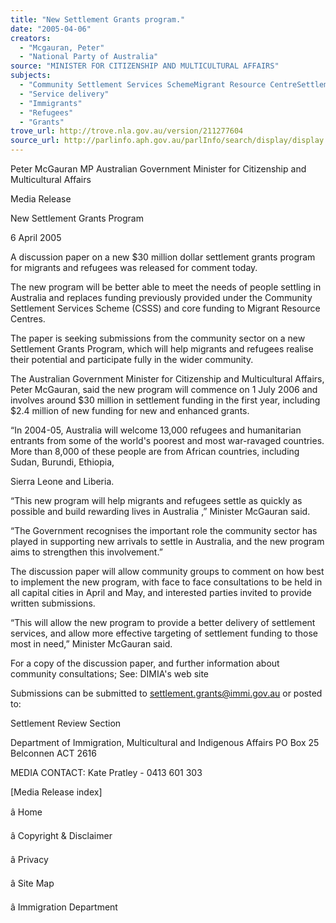 ```yaml
---
title: "New Settlement Grants program."
date: "2005-04-06"
creators:
  - "Mcgauran, Peter"
  - "National Party of Australia"
source: "MINISTER FOR CITIZENSHIP AND MULTICULTURAL AFFAIRS"
subjects:
  - "Community Settlement Services SchemeMigrant Resource CentreSettlement Grants Program"
  - "Service delivery"
  - "Immigrants"
  - "Refugees"
  - "Grants"
trove_url: http://trove.nla.gov.au/version/211277604
source_url: http://parlinfo.aph.gov.au/parlInfo/search/display/display.w3p;query=Id%3A%22media/pressrel/TQPF6%22
---
```


 

 Peter McGauran MP Australian Government Minister for Citizenship and  Multicultural Affairs

 

 Media Release 

 New Settlement Grants Program

 6 April 2005 

 A discussion paper on a new $30 million dollar settlement grants program for migrants and refugees was released for  comment today.

 The new program will be better able to meet the needs of people settling in Australia and replaces funding previously  provided under the Community Settlement Services Scheme (CSSS) and core funding to Migrant Resource Centres.

 The paper is seeking submissions from the community sector on a new Settlement Grants Program, which will help  migrants and refugees realise their potential and participate fully in the wider community.

 The Australian Government Minister for Citizenship and Multicultural Affairs, Peter McGauran, said the new program  will commence on 1 July 2006 and involves around $30 million in settlement funding in the first year, including $2.4  million of new funding for new and enhanced grants.

 “In 2004-05, Australia will welcome 13,000 refugees and humanitarian entrants from some of the world's poorest and most  war-ravaged countries. More than 8,000 of these people are from African countries, including Sudan, Burundi, Ethiopia, 

 Sierra Leone and Liberia.

 “This new program will help migrants and refugees settle as quickly as possible and build rewarding lives in Australia ,”  Minister McGauran said.

 “The Government recognises the important role the community sector has played in supporting new arrivals to settle in  Australia, and the new program aims to strengthen this involvement.”

 The discussion paper will allow community groups to comment on how best to implement the new program, with face to  face consultations to be held in all capital cities in April and May, and interested parties invited to provide written  submissions.

 “This will allow the new program to provide a better delivery of settlement services, and allow more effective targeting of  settlement funding to those most in need,” Minister McGauran said.

 For a copy of the discussion paper, and further information about community consultations; See: DIMIA's web site

 Submissions can be submitted to settlement.grants@immi.gov.au or posted to:

 Settlement Review Section 

 Department of Immigration, Multicultural and Indigenous Affairs PO Box 25  Belconnen ACT 2616

 MEDIA CONTACT: Kate Pratley - 0413 601 303

 [Media Release index]

 â     Home

 â     Copyright & Disclaimer

 â     Privacy

 â     Site Map

 â     Immigration Department

